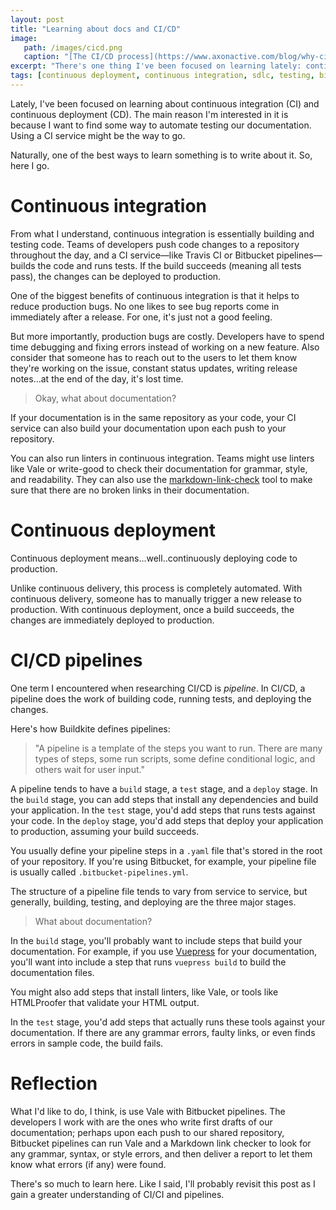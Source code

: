 ```yaml
---
layout: post
title: "Learning about docs and CI/CD"
image:
   path: /images/cicd.png
   caption: "[The CI/CD process](https://www.axonactive.com/blog/why-ci-cd-improve-our-efficiency/)"
excerpt: "There's one thing I've been focused on learning lately: continuous integration (CI) and continuous deployment (CD)."
tags: [continuous deployment, continuous integration, sdlc, testing, bitbucket pipelines]
---
```


Lately, I've been focused on learning about continuous integration (CI) and continuous deployment (CD). The main reason I'm interested in it is because I want to find some way to automate testing our documentation. Using a CI service might be the way to go.

Naturally, one of the best ways to learn something is to write about it. So, here I go.

# Continuous integration

From what I understand, continuous integration is essentially building and testing code. Teams of developers push code changes to a repository throughout the day, and a CI service—like Travis CI or Bitbucket pipelines—builds the code and runs tests. If the build succeeds (meaning all tests pass), the changes can be deployed to production.

One of the biggest benefits of continuous integration is that it helps to reduce production bugs. No one likes to see bug reports come in immediately after a release. For one, it's just not a good feeling.

But more importantly, production bugs are costly. Developers have to spend time debugging and fixing errors instead of working on a new feature. Also consider that someone has to reach out to the users to let them know they're working on the issue, constant status updates, writing release notes...at the end of the day, it's lost time.

> Okay, what about documentation?

If your documentation is in the same repository as your code, your CI service can also build your documentation upon each push to your repository.

You can also run linters in continuous integration. Teams might use linters like Vale or write-good to check their documentation for grammar, style, and readability. They can also use the [markdown-link-check](https://github.com/tcort/markdown-link-check) tool to make sure that there are no broken links in their documentation.

# Continuous deployment

Continuous deployment means...well..continuously deploying code to production.

Unlike continuous delivery, this process is completely automated. With continuous delivery, someone has to manually trigger a new release to production. With continuous deployment, once a build succeeds, the changes are immediately deployed to production.

# CI/CD pipelines

One term I encountered when researching CI/CD is *pipeline*. In CI/CD, a pipeline does the work of building code, running tests, and deploying the changes.

Here's how Buildkite defines pipelines:

>"A pipeline is a template of the steps you want to run. There are many types of steps, some run scripts, some define conditional logic, and others wait for user input."

A pipeline tends to have a `build` stage, a `test` stage, and a `deploy` stage. In the `build` stage, you can add steps that install any dependencies and build your application. In the `test` stage, you'd add steps that runs tests against your code. In the `deploy` stage, you'd add steps that deploy your application to production, assuming your build succeeds.

You usually define your pipeline steps in a `.yaml` file that's stored in the root of your repository. If you're using Bitbucket, for example, your pipeline file is usually called `.bitbucket-pipelines.yml`.

The structure of a pipeline file tends to vary from service to service, but generally, building, testing, and deploying are the three major stages.

> What about documentation?

In the `build` stage, you'll probably want to include steps that build your documentation. For example, if you use [Vuepress](https://vuepress.vuejs.org/) for your documentation, you'll want into include a step that runs `vuepress build` to build the documentation files.

You might also add steps that install linters, like Vale, or tools like HTMLProofer that validate your HTML output.

In the `test` stage, you'd add steps that actually runs these tools against your documentation. If there are any grammar errors, faulty links, or even finds errors in sample code, the build fails.

# Reflection

What I'd like to do, I think, is use Vale with Bitbucket pipelines. The developers I work with are the ones who write first drafts of our documentation; perhaps upon each push to our shared repository, Bitbucket pipelines can run Vale and a Markdown link checker to look for any grammar, syntax, or style errors, and then deliver a report to let them know what errors (if any) were found.

There's so much to learn here. Like I said, I'll probably revisit this post as I gain a greater understanding of CI/CI and pipelines.